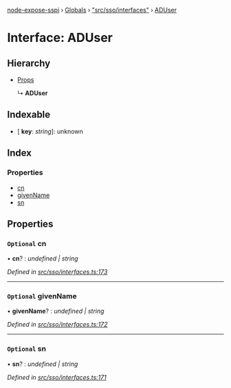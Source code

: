 [node-expose-sspi](../README.md) › [Globals](../globals.md) › ["src/sso/interfaces"](../modules/_src_sso_interfaces_.md) › [ADUser](_src_sso_interfaces_.aduser.md)

# Interface: ADUser

## Hierarchy

* [Props](_lib_sspi_d_.props.md)

  ↳ **ADUser**

## Indexable

* \[ **key**: *string*\]: unknown

## Index

### Properties

* [cn](_src_sso_interfaces_.aduser.md#optional-cn)
* [givenName](_src_sso_interfaces_.aduser.md#optional-givenname)
* [sn](_src_sso_interfaces_.aduser.md#optional-sn)

## Properties

### `Optional` cn

• **cn**? : *undefined | string*

*Defined in [src/sso/interfaces.ts:173](https://github.com/jlguenego/node-expose-sspi/blob/93b1415/src/sso/interfaces.ts#L173)*

___

### `Optional` givenName

• **givenName**? : *undefined | string*

*Defined in [src/sso/interfaces.ts:172](https://github.com/jlguenego/node-expose-sspi/blob/93b1415/src/sso/interfaces.ts#L172)*

___

### `Optional` sn

• **sn**? : *undefined | string*

*Defined in [src/sso/interfaces.ts:171](https://github.com/jlguenego/node-expose-sspi/blob/93b1415/src/sso/interfaces.ts#L171)*
